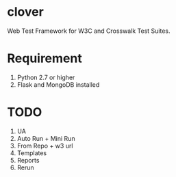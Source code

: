 # clover
Web Test Framework for W3C and Crosswalk Test Suites.

# Requirement
1. Python 2.7 or higher
2. Flask and MongoDB installed

# TODO
1. UA
2. Auto Run + Mini Run
3. From Repo + w3 url
4. Templates
5. Reports
6. Rerun
